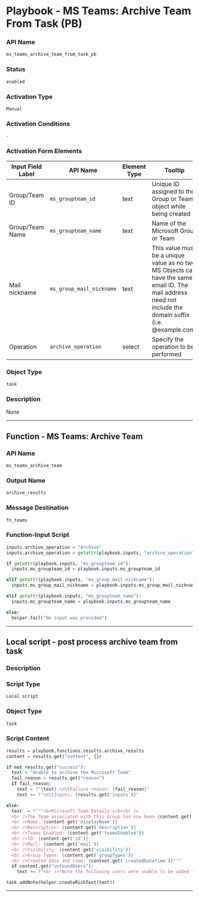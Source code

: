 <!--
    DO NOT MANUALLY EDIT THIS FILE
    THIS FILE IS AUTOMATICALLY GENERATED WITH resilient-sdk codegen
    Generated with resilient-sdk v51.0.2.2.1096
-->

# Playbook - MS Teams: Archive Team From Task (PB)

### API Name
`ms_teams_archive_team_from_task_pb`

### Status
`enabled`

### Activation Type
`Manual`

### Activation Conditions
`-`

### Activation Form Elements
| Input Field Label | API Name | Element Type | Tooltip | Requirement |
| ----------------- | -------- | ------------ | ------- | ----------- |
| Group/Team ID | `ms_groupteam_id` | text | Unique ID assigned to the Group or Team object while being created | Optional |
| Group/Team Name | `ms_groupteam_name` | text | Name of the Microsoft Group or Team | Optional |
| Mail nickname | `ms_group_mail_nickname` | text | This value must be a unique value as no two MS Objects can have the same email ID. The mail address need not include the domain suffix (i.e. @example.com) | Optional |
| Operation | `archive_operation` | select | Specify the operation to be performed | Optional |

### Object Type
`task`

### Description
None


---
## Function - MS Teams: Archive Team

### API Name
`ms_teams_archive_team`

### Output Name
`archive_results`

### Message Destination
`fn_teams`

### Function-Input Script
```python
inputs.archive_operation = "Archive"
inputs.archive_operation = getattr(playbook.inputs, "archive_operation")

if getattr(playbook.inputs, "ms_groupteam_id"):
  inputs.ms_groupteam_id = playbook.inputs.ms_groupteam_id

elif getattr(playbook.inputs, "ms_group_mail_nickname"):
  inputs.ms_group_mail_nickname = playbook.inputs.ms_group_mail_nickname

elif getattr(playbook.inputs, "ms_groupteam_name"):
  inputs.ms_groupteam_name = playbook.inputs.ms_groupteam_name

else:
  helper.fail("No input was provided")
```

---

## Local script - post process archive team from task

### Description


### Script Type
`Local script`

### Object Type
`task`

### Script Content
```python
results = playbook.functions.results.archive_results
content = results.get("content", {})

if not results.get("success"):
  text = "Unable to archive the Microsoft Team"
  fail_reason = results.get("reason")
  if fail_reason:
    text = f"{text}:\n\tFailure reason: {fail_reason}"
    text += f"\n\tInputs: {results.get('inputs')}"

else:
  text  = f"""<b>Microsoft Team Details:</b><br />
  <br />The Team associated with this Group has now been {content.get('teamsEnabled')}.<br />
  <br />Name: {content.get('displayName')}
  <br />Description: {content.get('description')}
  <br />Teams Enabled: {content.get('teamsEnabled')}
  <br />ID: {content.get('id')}
  <br />Mail: {content.get('mail')}
  <br />Visibility: {content.get('visibility')}
  <br />Group Types: {content.get('groupTypes')}
  <br />Created date and time: {content.get('createdDateTime')}"""
  if content.get("unfoundUsers"):
    text += f"<br />*Note the following users were unable to be added to the group: {content.get('unfoundUsers')}"

task.addNote(helper.createRichText(text))
```

---

